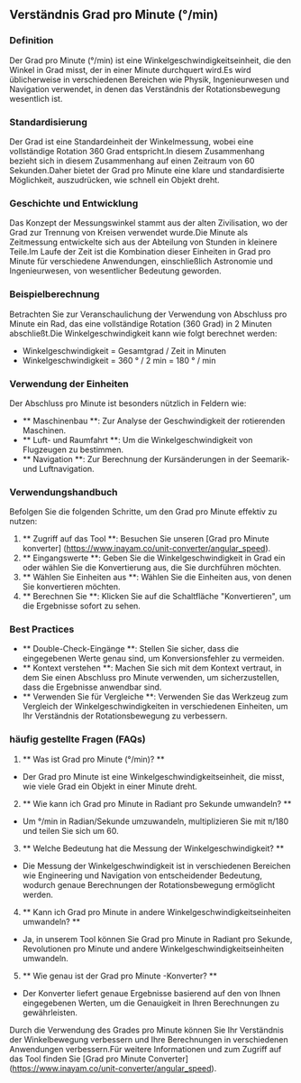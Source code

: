 ## Verständnis Grad pro Minute (°/min)

### Definition
Der Grad pro Minute (°/min) ist eine Winkelgeschwindigkeitseinheit, die den Winkel in Grad misst, der in einer Minute durchquert wird.Es wird üblicherweise in verschiedenen Bereichen wie Physik, Ingenieurwesen und Navigation verwendet, in denen das Verständnis der Rotationsbewegung wesentlich ist.

### Standardisierung
Der Grad ist eine Standardeinheit der Winkelmessung, wobei eine vollständige Rotation 360 Grad entspricht.In diesem Zusammenhang bezieht sich in diesem Zusammenhang auf einen Zeitraum von 60 Sekunden.Daher bietet der Grad pro Minute eine klare und standardisierte Möglichkeit, auszudrücken, wie schnell ein Objekt dreht.

### Geschichte und Entwicklung
Das Konzept der Messungswinkel stammt aus der alten Zivilisation, wo der Grad zur Trennung von Kreisen verwendet wurde.Die Minute als Zeitmessung entwickelte sich aus der Abteilung von Stunden in kleinere Teile.Im Laufe der Zeit ist die Kombination dieser Einheiten in Grad pro Minute für verschiedene Anwendungen, einschließlich Astronomie und Ingenieurwesen, von wesentlicher Bedeutung geworden.

### Beispielberechnung
Betrachten Sie zur Veranschaulichung der Verwendung von Abschluss pro Minute ein Rad, das eine vollständige Rotation (360 Grad) in 2 Minuten abschließt.Die Winkelgeschwindigkeit kann wie folgt berechnet werden:
- Winkelgeschwindigkeit = Gesamtgrad / Zeit in Minuten
- Winkelgeschwindigkeit = 360 ° / 2 min = 180 ° / min

### Verwendung der Einheiten
Der Abschluss pro Minute ist besonders nützlich in Feldern wie:
- ** Maschinenbau **: Zur Analyse der Geschwindigkeit der rotierenden Maschinen.
- ** Luft- und Raumfahrt **: Um die Winkelgeschwindigkeit von Flugzeugen zu bestimmen.
- ** Navigation **: Zur Berechnung der Kursänderungen in der Seemarik- und Luftnavigation.

### Verwendungshandbuch
Befolgen Sie die folgenden Schritte, um den Grad pro Minute effektiv zu nutzen:
1. ** Zugriff auf das Tool **: Besuchen Sie unseren [Grad pro Minute konverter] (https://www.inayam.co/unit-converter/angular_speed).
2. ** Eingangswerte **: Geben Sie die Winkelgeschwindigkeit in Grad ein oder wählen Sie die Konvertierung aus, die Sie durchführen möchten.
3. ** Wählen Sie Einheiten aus **: Wählen Sie die Einheiten aus, von denen Sie konvertieren möchten.
4. ** Berechnen Sie **: Klicken Sie auf die Schaltfläche "Konvertieren", um die Ergebnisse sofort zu sehen.

### Best Practices
- ** Double-Check-Eingänge **: Stellen Sie sicher, dass die eingegebenen Werte genau sind, um Konversionsfehler zu vermeiden.
- ** Kontext verstehen **: Machen Sie sich mit dem Kontext vertraut, in dem Sie einen Abschluss pro Minute verwenden, um sicherzustellen, dass die Ergebnisse anwendbar sind.
- ** Verwenden Sie für Vergleiche **: Verwenden Sie das Werkzeug zum Vergleich der Winkelgeschwindigkeiten in verschiedenen Einheiten, um Ihr Verständnis der Rotationsbewegung zu verbessern.

### häufig gestellte Fragen (FAQs)

1. ** Was ist Grad pro Minute (°/min)? **
- Der Grad pro Minute ist eine Winkelgeschwindigkeitseinheit, die misst, wie viele Grad ein Objekt in einer Minute dreht.

2. ** Wie kann ich Grad pro Minute in Radiant pro Sekunde umwandeln? **
- Um °/min in Radian/Sekunde umzuwandeln, multiplizieren Sie mit π/180 und teilen Sie sich um 60.

3. ** Welche Bedeutung hat die Messung der Winkelgeschwindigkeit? **
- Die Messung der Winkelgeschwindigkeit ist in verschiedenen Bereichen wie Engineering und Navigation von entscheidender Bedeutung, wodurch genaue Berechnungen der Rotationsbewegung ermöglicht werden.

4. ** Kann ich Grad pro Minute in andere Winkelgeschwindigkeitseinheiten umwandeln? **
- Ja, in unserem Tool können Sie Grad pro Minute in Radiant pro Sekunde, Revolutionen pro Minute und andere Winkelgeschwindigkeitseinheiten umwandeln.

5. ** Wie genau ist der Grad pro Minute -Konverter? **
- Der Konverter liefert genaue Ergebnisse basierend auf den von Ihnen eingegebenen Werten, um die Genauigkeit in Ihren Berechnungen zu gewährleisten.

Durch die Verwendung des Grades pro Minute können Sie Ihr Verständnis der Winkelbewegung verbessern und Ihre Berechnungen in verschiedenen Anwendungen verbessern.Für weitere Informationen und zum Zugriff auf das Tool finden Sie [Grad pro Minute Converter] (https://www.inayam.co/unit-converter/angular_speed).